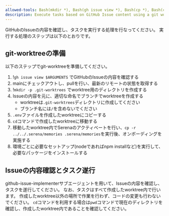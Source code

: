 ```yaml
---
allowed-tools: Bash(mkdir *), Bash(gh issue view *), Bash(cp *), Bash(cd *), Bash(pwd),, Bash(git *), Serena(*), Context7(*)
description: Execute tasks based on GitHub Issue content using a git worktree
---
```


GitHubのIssueの内容を確認し、タスクを実行する処理を行なってください。
実行する処理のステップは以下のとおりです。

## git-worktreeの準備
以下のステップでgit-worktreeを準備してください。

1. !`gh issue view $ARGUMENTS` でGitHubのIssueの内容を確認する
2. mainにチェックアウトし、pullを行い、最新のリモートの状態を取得する
3. !`mkdir -p .git-worktrees` でworktree用のディレクトリを作成する
4. Issueの内容を元に、適切な命名でブランチでworktreeを作成する
    - worktreeは`.git-worktrees`ディレクトリに作成してください
    - ブランチ名には`/`を含めないでください
5. `.env`ファイルを作成したworktreeにコピーする
6. `cd`コマンドで作成したworktreeに移動する
7. 移動したworktree内でSerenaのアクティベートを行い、`cp -r ../../.serena/memories .serena/memories`を実行後、オンボーディングを実施する
8. 環境ごとに必要なセットアップ(nodeであればnpm installなど)を実行して、必要なパッケージをインストールする

## Issueの内容確認とタスク遂行
github-issue-implementerサブエージェントを用いて、Issueの内容を確認し、タスクを遂行してください。
なお、タスクはすべて作成したworktree内で行います。
作成したworktree以外の場所で作業を行わず、コードの変更も行わないでください。
`cd`コマンドを利用する場合は`pwd`コマンドで現在のディレクトリを確認し、作成したworktree内であることを確認してください。
